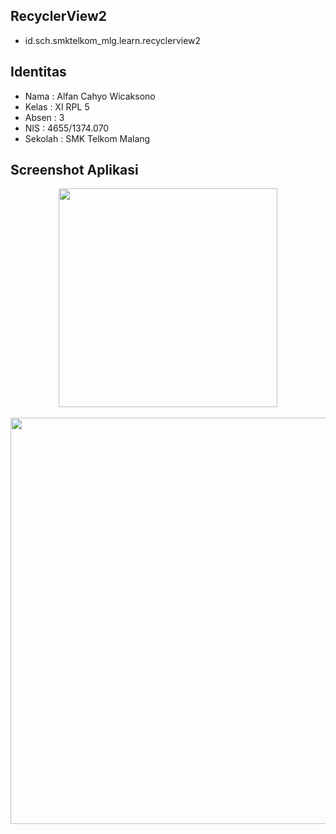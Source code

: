 ## RecyclerView2
* id.sch.smktelkom_mlg.learn.recyclerview2

## Identitas
* Nama  : Alfan Cahyo Wicaksono
* Kelas : XI RPL 5
* Absen : 3
* NIS   : 4655/1374.070
* Sekolah : SMK Telkom Malang

## Screenshot Aplikasi
<p align="center">
  <img src="http://i67.tinypic.com/242smqt.jpg" width="350"/><br><br>
  <img src="http://i66.tinypic.com/n4gvw6.jpg" width="650"/>
</p>
